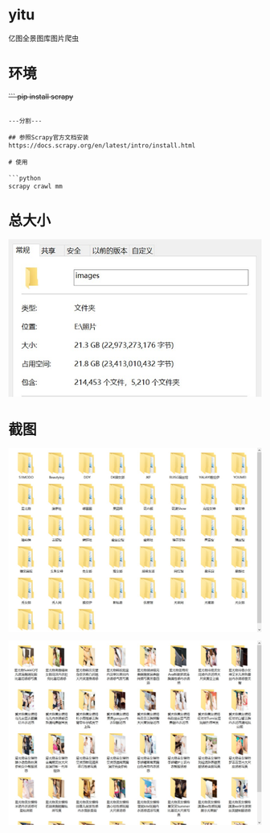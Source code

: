 # yitu
亿图全景图库图片爬虫

# 环境
~~```
pip install scrapy~~
```~~

---分割---

## 参照Scrapy官方文档安装 https://docs.scrapy.org/en/latest/intro/install.html

# 使用

```python
scrapy crawl mm
```

# 总大小
![image](https://github.com/xiangnan0811/yitu/blob/master/image/%E6%80%BB%E5%A4%A7%E5%B0%8F.jpg)

# 截图
![image](https://github.com/xiangnan0811/yitu/blob/master/image/1.jpg)

![image](https://github.com/xiangnan0811/yitu/blob/master/image/2.jpg)
